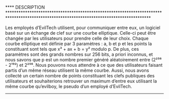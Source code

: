 **** DESCRIPTION *****************************************************************************************************************************************

Les employés d’EvilTech utilisent, pour communiquer entre eux, un logiciel basé sur un échange de clef sur une courbe elliptique. Celle-ci peut être changée par les utilisateurs pour prendre celle de leur choix.
Chaque courbe elliptique est définie par 3 paramètres : a, b et p et les points la constituant sont tels que x³ + ax + b = y² modulo p. De plus, ces paramètres sont des grands nombres sur 256 bits, a priori inconnus, et nous savons que p est un nombre premier généré aléatoirement entre (2²⁵⁶ - 2¹⁹²) et 2²⁵⁶.
Nous pouvons nous attendre à ce que des utilisateurs faisant partis d’un même réseau utilisent la même courbe. Aussi, nous avons collecté un certain nombre de points constituant les clefs publiques des utilisateurs et souhaiterions retrouver un maximum d’entre eux utilisant la même courbe qu’evilboy, le pseudo d’un employé d’EvilTech.
***************************************************************************************************************************************************************************
